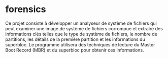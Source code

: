 # forensics
Ce projet consiste à développer un analyseur de système de fichiers qui peut examiner une image de système de fichiers corrompue et extraire des informations clés telles que le type de système de fichiers, le nombre de partitions, les détails de la première partition et les informations du superbloc. Le programme utilisera des techniques de lecture du Master Boot Record (MBR) et du superbloc pour obtenir ces informations.
